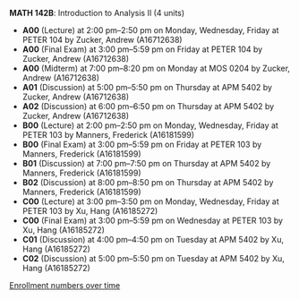 **MATH 142B**: Introduction to Analysis II (4 units)

- **A00** (Lecture) at 2:00 pm–2:50 pm on Monday, Wednesday, Friday at PETER 104 by Zucker, Andrew (A16712638)
- **A00** (Final Exam) at 3:00 pm–5:59 pm on Friday at PETER 104 by Zucker, Andrew (A16712638)
- **A00** (Midterm) at 7:00 pm–8:20 pm on Monday at MOS 0204 by Zucker, Andrew (A16712638)
- **A01** (Discussion) at 5:00 pm–5:50 pm on Thursday at APM 5402 by Zucker, Andrew (A16712638)
- **A02** (Discussion) at 6:00 pm–6:50 pm on Thursday at APM 5402 by Zucker, Andrew (A16712638)
- **B00** (Lecture) at 2:00 pm–2:50 pm on Monday, Wednesday, Friday at PETER 103 by Manners, Frederick (A16181599)
- **B00** (Final Exam) at 3:00 pm–5:59 pm on Friday at PETER 103 by Manners, Frederick (A16181599)
- **B01** (Discussion) at 7:00 pm–7:50 pm on Thursday at APM 5402 by Manners, Frederick (A16181599)
- **B02** (Discussion) at 8:00 pm–8:50 pm on Thursday at APM 5402 by Manners, Frederick (A16181599)
- **C00** (Lecture) at 3:00 pm–3:50 pm on Monday, Wednesday, Friday at PETER 103 by Xu, Hang (A16185272)
- **C00** (Final Exam) at 3:00 pm–5:59 pm on Wednesday at PETER 103 by Xu, Hang (A16185272)
- **C01** (Discussion) at 4:00 pm–4:50 pm on Tuesday at APM 5402 by Xu, Hang (A16185272)
- **C02** (Discussion) at 5:00 pm–5:50 pm on Tuesday at APM 5402 by Xu, Hang (A16185272)

[Enrollment numbers over time](./MATH142B.tsv)
